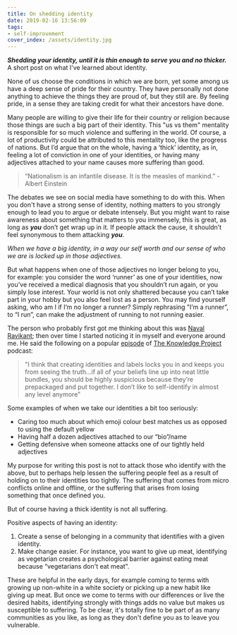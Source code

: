 ```yaml
---
title: On shedding identity
date: 2019-02-16 13:56:09
tags:
- self-improvement
cover_index: /assets/identity.jpg
---
```


__*Shedding your identity, until it is thin enough to serve you and no thicker.*__ A short post on what I've learned about identity.

None of us choose the conditions in which we are born, yet some among us have a deep sense of pride for their country. They have personally not done anything to achieve the things they are proud of, but they still are. By feeling pride, in a sense they are taking credit for what their ancestors have done.

Many people are willing to give their life for their country or religion because those things are such a big part of their identity. This "us vs them" mentality is responsible for so much violence and suffering in the world. Of course, a lot of productivity could be attributed to this mentality too, like the progress of nations. But I’d argue that on the whole, having a ‘thick’ identity, as in, feeling a lot of conviction in one of your identities, or having many adjectives attached to your name causes more suffering than good.

> “Nationalism is an infantile disease. It is the measles of mankind.” - Albert Einstein

The debates we see on social media have something to do with this. When you don't have a strong sense of identity, nothing matters to you strongly enough to lead you to argue or debate intensely. But you might want to raise awareness about something that matters to you immensely, this is great, as long as __*you*__ don’t get wrap up in it. If people attack the cause, it shouldn’t feel synonymous to them attacking __*you*__.

*When we have a big identity, in a way our self worth and our sense of who we are is locked up in those adjectives.*

But what happens when one of those adjectives no longer belong to you, for example: you consider the word ‘runner’ as one of your identities, now you’ve received a medical diagnosis that you shouldn’t run again, or you simply lose interest. Your world is not only shattered because you can’t take part in your hobby but you also feel lost as a person. You may find yourself asking, who am I if I’m no longer a runner? Simply rephrasing "I’m a runner”, to “I run”, can make the adjustment of running to not running easier.

The person who probably first got me thinking about this was [Naval Ravikant](https://twitter.com/naval); then over time I started noticing it in myself and everyone around me. He said the following on a popular [episode](https://fs.blog/naval-ravikant/) of [The Knowledge Project](https://fs.blog/the-knowledge-project/) podcast:
> "I think that creating identities and labels locks you in and keeps you from seeing the truth...if all of your beliefs line up into neat little bundles, you should be highly suspicious because they’re prepackaged and put together. I don’t like to self-identify in almost any level anymore"


Some examples of when we take our identities a bit too seriously:
- Caring too much about which emoji colour best matches us as opposed to using the default yellow
- Having half a dozen adjectives attached to our “bio”/name
- Getting defensive when someone attacks one of our tightly held adjectives

My purpose for writing this post is not to attack those who identify with the above, but to perhaps help lessen the suffering people feel as a result of holding on to their identities too tightly. The suffering that comes from micro conflicts online and offline, or the suffering that arises from losing something that once defined you.

But of course having a thick identity is not all suffering.

Positive aspects of having an identity:
1. Create a sense of belonging in a community that identifies with a given identity.
2. Make change easier. For instance, you want to give up meat, identifying as vegetarian creates a psychological barrier against eating meat because “vegetarians don't eat meat”.

These are helpful in the early days, for example coming to terms with growing up non-white in a white society or picking up a new habit like giving up meat. But once we come to terms with our differences or live the desired habits, identifying strongly with things adds no value but makes us susceptible to suffering. To be clear, it's totally fine to be part of as many communities as you like, as long as they don't define you as to leave you vulnerable.
